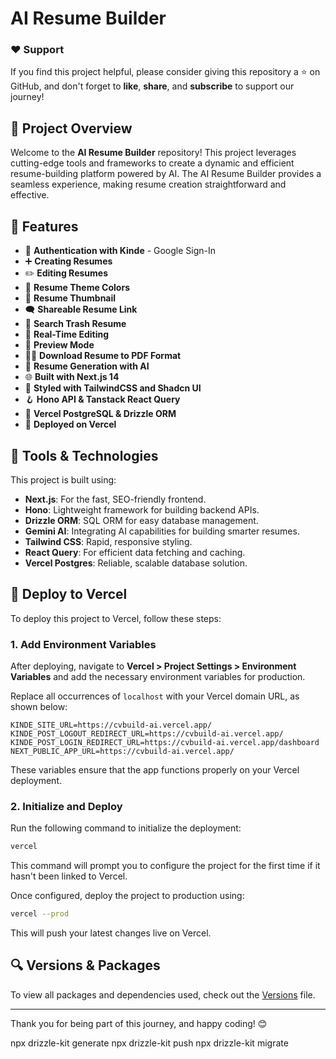 # AI Resume Builder

### ❤️ Support

If you find this project helpful, please consider giving this repository a ⭐️ on GitHub, and don't forget to **like**, **share**, and **subscribe** to support our journey!

## 📌 Project Overview

Welcome to the **AI Resume Builder** repository! This project leverages cutting-edge tools and frameworks to create a dynamic and efficient resume-building platform powered by AI. The AI Resume Builder provides a seamless experience, making resume creation straightforward and effective.

## 🌟 Features

- 🔐 **Authentication with Kinde** - Google Sign-In
- ➕ **Creating Resumes**
- ✏️ **Editing Resumes**
- 🎨 **Resume Theme Colors**
- 📸 **Resume Thumbnail**
- 🗨️ **Shareable Resume Link**
- 🔎 **Search Trash Resume**
- 📡 **Real-Time Editing**
- 🔗 **Preview Mode**
- 👨‍💻 **Download Resume to PDF Format**
- 🤖 **Resume Generation with AI**
- 🌐 **Built with Next.js 14**
- 🎨 **Styled with TailwindCSS and Shadcn UI**
- 🪝 **Hono API & Tanstack React Query**
- 💾 **Vercel PostgreSQL & Drizzle ORM**
- 🚀 **Deployed on Vercel**

## 🚀 Tools & Technologies

This project is built using:

- **Next.js**: For the fast, SEO-friendly frontend.
- **Hono**: Lightweight framework for building backend APIs.
- **Drizzle ORM**: SQL ORM for easy database management.
- **Gemini AI**: Integrating AI capabilities for building smarter resumes.
- **Tailwind CSS**: Rapid, responsive styling.
- **React Query**: For efficient data fetching and caching.
- **Vercel Postgres**: Reliable, scalable database solution.

## 🔄 Deploy to Vercel

To deploy this project to Vercel, follow these steps:

### 1. Add Environment Variables

After deploying, navigate to **Vercel > Project Settings > Environment Variables** and add the necessary environment variables for production.

Replace all occurrences of `localhost` with your Vercel domain URL, as shown below:

```plaintext
KINDE_SITE_URL=https://cvbuild-ai.vercel.app/
KINDE_POST_LOGOUT_REDIRECT_URL=https://cvbuild-ai.vercel.app/
KINDE_POST_LOGIN_REDIRECT_URL=https://cvbuild-ai.vercel.app/dashboard
NEXT_PUBLIC_APP_URL=https://cvbuild-ai.vercel.app/
```

These variables ensure that the app functions properly on your Vercel deployment.

### 2. Initialize and Deploy

Run the following command to initialize the deployment:

```bash
vercel
```

This command will prompt you to configure the project for the first time if it hasn't been linked to Vercel.

Once configured, deploy the project to production using:

```bash
vercel --prod
```

This will push your latest changes live on Vercel.

## 🔍 Versions & Packages

To view all packages and dependencies used, check out the [Versions](versions/version.md) file.

---

Thank you for being part of this journey, and happy coding! 😊


 npx drizzle-kit generate
npx drizzle-kit push
npx drizzle-kit migrate
